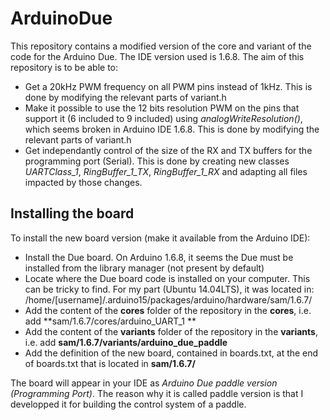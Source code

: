 # ArduinoDue

This repository contains a modified version of the core and variant of the code for the Arduino Due. The IDE version used is 1.6.8. The aim of this repository is to be able to:

- Get a 20kHz PWM frequency on all PWM pins instead of 1kHz. This is done by modifying the relevant parts of variant.h
- Make it possible to use the 12 bits resolution PWM on the pins that support it (6 included to 9 included) using *analogWriteResolution()*, which seems broken in Arduino IDE 1.6.8. This is done by modifying the relevant parts of variant.h
- Get independantly control of the size of the RX and TX buffers for the programming port (Serial). This is done by creating new classes *UARTClass_1*, *RingBuffer_1_TX*, *RingBuffer_1_RX* and adapting all files impacted by those changes.
 

## Installing the board

To install the new board version (make it available from the Arduino IDE):

- Install the Due board. On Arduino 1.6.8, it seems the Due must be installed from the library manager (not present by default)
- Locate where the Due board code is installed on your computer. This can be tricky to find. For my part (Ubuntu 14.04LTS), it was located in: /home/[username]/.arduino15/packages/arduino/hardware/sam/1.6.7/
- Add the content of the **cores** folder of the repository in the **cores**, i.e. add **sam/1.6.7/cores/arduino_UART_1 **
- Add the content of the **variants** folder of the repository in the **variants**, i.e. add **sam/1.6.7/variants/arduino_due_paddle**
- Add the definition of the new board, contained in boards.txt, at the end of boards.txt that is located in **sam/1.6.7/**
 
The board will appear in your IDE as *Arduino Due paddle version (Programming Port)*. The reason why it is called paddle version is that I developped it for building the control system of a paddle.
